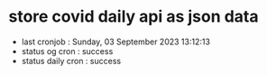 # store covid daily api as json data

- last cronjob : Sunday, 03 September 2023 13:12:13
- status og cron : success
- status daily cron : success
      
      